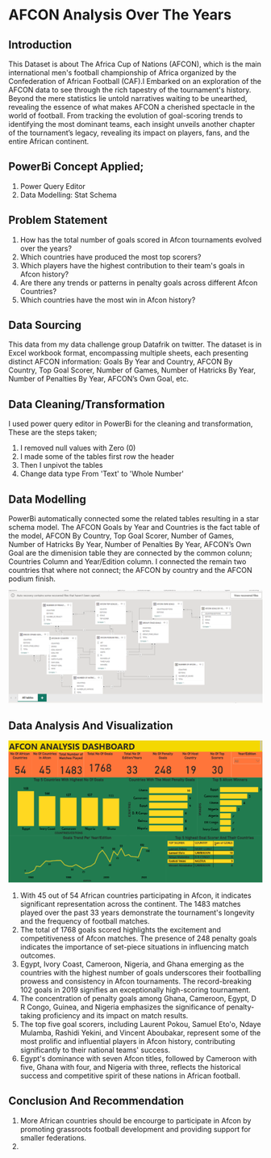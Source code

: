 # AFCON Analysis Over The Years

## Introduction
This Dataset is about  The Africa Cup of Nations (AFCON), which is the main international men's football championship of Africa organized by the Confederation of African Football (CAF).I Embarked on an exploration of the AFCON data to see through the rich tapestry of the tournament's history. Beyond the mere statistics lie untold narratives waiting to be unearthed, revealing the essence of what makes AFCON a cherished spectacle in the world of football. 
From tracking the evolution of goal-scoring trends to identifying the most dominant teams, each insight unveils another chapter of the tournament’s legacy, revealing its impact on players, fans, and the entire African continent.

## PowerBi Concept Applied;
  1. Power Query Editor
  2. Data Modelling: Stat Schema

## Problem Statement
1. How has the total number of goals scored in Afcon tournaments evolved over the years?
2. Which countries have produced the most top scorers?
3. Which players have the highest contribution to their team's goals in Afcon history?
4. Are there any trends or patterns in penalty goals across different Afcon Countries?
5. Which countries have the most win in Afcon history?
   
## Data Sourcing
This data from my data challenge group Datafrik on twitter. The dataset is in Excel workbook format, encompassing multiple sheets, each presenting distinct AFCON information: Goals By Year and Country, AFCON By Country, Top Goal Scorer, Number of Games, Number of Hatricks By Year, Number of Penalties By Year, AFCON’s Own Goal, etc.

## Data Cleaning/Transformation
I used power query editor in PowerBi for the cleaning and transformation, These are the steps taken;
1. I removed null values with Zero (0)
2. I made some of the tables first row the header
3. Then I unpivot the tables
4. Change data type From 'Text' to 'Whole Number'

## Data Modelling
PowerBi automatically connected some the related tables resulting in a star schema model. The AFCON Goals by Year and Countries is the fact table of the model,  AFCON By Country, Top Goal Scorer, Number of Games, Number of Hatricks By Year, Number of Penalties By Year, AFCON’s Own Goal are the dimenision table they are connected by the common colunn; Countries Column and Year/Edition column. I connected the remain two countries that where not connect; the AFCON by country and the AFCON podium finish.

![](Data_Model.png)

## Data Analysis And Visualization
![](Afcon_Visualization.png)
1. With 45 out of 54 African countries participating in Afcon, it indicates significant representation across the continent. The 1483 matches played over the past 33 years demonstrate the tournament's longevity and the frequency of football matches.
2. The total of 1768 goals scored highlights the excitement and competitiveness of Afcon matches. The presence of 248 penalty goals indicates the importance of set-piece situations in influencing match outcomes.
3. Egypt, Ivory Coast, Cameroon, Nigeria, and Ghana emerging as the countries with the highest number of goals underscores their footballing prowess and consistency in Afcon tournaments. The record-breaking 102 goals in 2019 signifies an exceptionally high-scoring tournament.
4. The concentration of penalty goals among Ghana, Cameroon, Egypt, D R Congo, Guinea, and Nigeria emphasizes the significance of penalty-taking proficiency and its impact on match results.
5. The top five goal scorers, including Laurent Pokou, Samuel Eto'o, Ndaye Mulamba, Rashidi Yekini, and Vincent Aboubakar, represent some of the most prolific and influential players in Afcon history, contributing significantly to their national teams' success.
6. Egypt's dominance with seven Afcon titles, followed by Cameroon with five, Ghana with four, and Nigeria with three, reflects the historical success and competitive spirit of these nations in African football.

## Conclusion And Recommendation
1. More African countries should be encourge to participate in Afcon by promoting grassroots football development and providing support for smaller federations.
2. 
